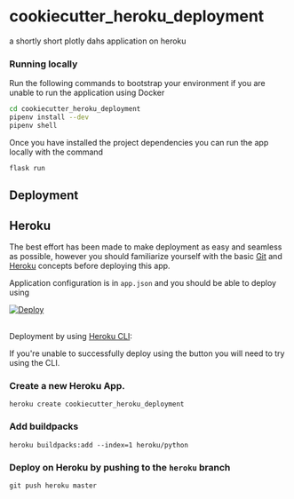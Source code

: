 # cookiecutter_heroku_deployment

a shortly short plotly dahs application on heroku

### Running locally

Run the following commands to bootstrap your environment if you are unable to run the application using Docker

```bash
cd cookiecutter_heroku_deployment
pipenv install --dev
pipenv shell
```

Once you have installed the project dependencies you can run the app locally with the command

``flask run``

## Deployment


## Heroku

The best effort has been made to make deployment as easy and seamless as possible, however you should 
 familiarize yourself with the basic [Git](https://git-scm.com/) and [Heroku](https://heroku.com/) concepts before
  deploying this app. 

Application configuration is in `app.json` and you should be able to deploy using

<a href="https://heroku.com/deploy" style="display: block"><img src="https://www.herokucdn.com/deploy/button.svg" title="Deploy" alt="Deploy"></a>
    <br>

Deployment by using [Heroku CLI](https://devcenter.heroku.com/articles/heroku-cli):

If you're unable to successfully deploy using the button you will need to try using the CLI.

### Create a new Heroku App.

    heroku create cookiecutter_heroku_deployment

### Add buildpacks

    heroku buildpacks:add --index=1 heroku/python

### Deploy on Heroku by pushing to the `heroku` branch

    git push heroku master
